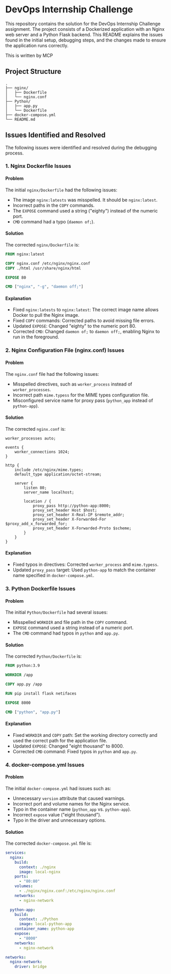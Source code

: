 # DevOps Internship Challenge

This repository contains the solution for the DevOps Internship Challenge assignment. The project consists of a Dockerized application with an Nginx web server and a Python Flask backend. This README explains the issues found in the initial setup, debugging steps, and the changes made to ensure the application runs correctly.

This is written by MCP

## Project Structure

```
.
├── nginx/
│   ├── Dockerfile
│   └── nginx.conf
├── Python/
│   ├── app.py
│   └── Dockerfile
├── docker-compose.yml
└── README.md
```

## Issues Identified and Resolved

The following issues were identified and resolved during the debugging process.

### 1. Nginx Dockerfile Issues

#### Problem

The initial `nginx/Dockerfile` had the following issues:

- The image `nginx:latests` was misspelled. It should be `nginx:latest`.
- Incorrect paths in the `COPY` commands.
- The `EXPOSE` command used a string ("eighty") instead of the numeric port.
- `CMD` command had a typo (`daemon of;`).

#### Solution

The corrected `nginx/Dockerfile` is:

```dockerfile
FROM nginx:latest

COPY nginx.conf /etc/nginx/nginx.conf
COPY ./html /usr/share/nginx/html

EXPOSE 80

CMD ["nginx", "-g", "daemon off;"]
```

#### Explanation

- Fixed `nginx:latests` to `nginx:latest`: The correct image name allows Docker to pull the Nginx image.
- Fixed `COPY` commands: Corrected paths to avoid missing file errors.
- Updated `EXPOSE`: Changed "eighty" to the numeric port 80.
- Corrected `CMD`: Changed `daemon of;` to `daemon off;`, enabling Nginx to run in the foreground.

### 2. Nginx Configuration File (nginx.conf) Issues

#### Problem

The `nginx.conf` file had the following issues:

- Misspelled directives, such as `worker_process` instead of `worker_processes`.
- Incorrect path `mime.typess` for the MIME types configuration file.
- Misconfigured service name for proxy pass (`python_app` instead of `python-app`).

#### Solution

The corrected `nginx.conf` is:

```nginx
worker_processes auto;

events {
    worker_connections 1024;
}

http {
    include /etc/nginx/mime.types;
    default_type application/octet-stream;

    server {
        listen 80;
        server_name localhost;

        location / {
            proxy_pass http://python-app:8000;
            proxy_set_header Host $host;
            proxy_set_header X-Real-IP $remote_addr;
            proxy_set_header X-Forwarded-For $proxy_add_x_forwarded_for;
            proxy_set_header X-Forwarded-Proto $scheme;
        }
    }
}
```

#### Explanation

- Fixed typos in directives: Corrected `worker_process` and `mime.typess`.
- Updated `proxy_pass` target: Used `python-app` to match the container name specified in `docker-compose.yml`.

### 3. Python Dockerfile Issues

#### Problem

The initial `Python/Dockerfile` had several issues:

- Misspelled `WORKDIR` and file path in the `COPY` command.
- `EXPOSE` command used a string instead of a numeric port.
- The `CMD` command had typos in `python` and `app.py`.

#### Solution

The corrected `Python/Dockerfile` is:

```dockerfile
FROM python:3.9

WORKDIR /app

COPY app.py /app

RUN pip install flask netifaces

EXPOSE 8000

CMD ["python", "app.py"]
```

#### Explanation

- Fixed `WORKDIR` and `COPY` path: Set the working directory correctly and used the correct path for the application file.
- Updated `EXPOSE`: Changed "eight thousand" to 8000.
- Corrected `CMD` command: Fixed typos in `python` and `app.py`.

### 4. docker-compose.yml Issues

#### Problem

The initial `docker-compose.yml` had issues such as:

- Unnecessary `version` attribute that caused warnings.
- Incorrect port and volume names for the Nginx service.
- Typo in the container name (`python_app` vs. `python-app`).
- Incorrect `expose` value ("eight thousand").
- Typo in the driver and unnecessary options.

#### Solution

The corrected `docker-compose.yml` file is:

```yaml
services:
  nginx:
    build:
      context: ./nginx
      image: local-nginx
    ports:
      - "80:80"
    volumes:
      - ./nginx/nginx.conf:/etc/nginx/nginx.conf
    networks:
      - nginx-network

  python-app:
    build:
      context: ./Python
      image: local-python-app
    container_name: python-app
    expose:
      - "8000"
    networks:
      - nginx-network

networks:
  nginx-network:
    driver: bridge
```